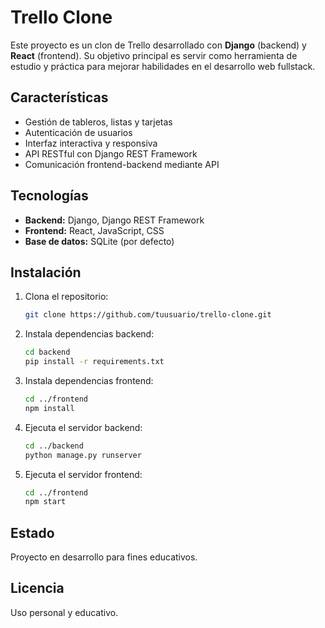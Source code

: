 # Trello Clone

Este proyecto es un clon de Trello desarrollado con **Django** (backend) y **React** (frontend). Su objetivo principal es servir como herramienta de estudio y práctica para mejorar habilidades en el desarrollo web fullstack.

## Características

- Gestión de tableros, listas y tarjetas
- Autenticación de usuarios
- Interfaz interactiva y responsiva
- API RESTful con Django REST Framework
- Comunicación frontend-backend mediante API

## Tecnologías

- **Backend:** Django, Django REST Framework
- **Frontend:** React, JavaScript, CSS
- **Base de datos:** SQLite (por defecto)

## Instalación

1. Clona el repositorio:
    ```bash
    git clone https://github.com/tuusuario/trello-clone.git
    ```
2. Instala dependencias backend:
    ```bash
    cd backend
    pip install -r requirements.txt
    ```
3. Instala dependencias frontend:
    ```bash
    cd ../frontend
    npm install
    ```
4. Ejecuta el servidor backend:
    ```bash
    cd ../backend
    python manage.py runserver
    ```
5. Ejecuta el servidor frontend:
    ```bash
    cd ../frontend
    npm start
    ```

## Estado

Proyecto en desarrollo para fines educativos.

## Licencia

Uso personal y educativo.